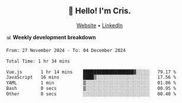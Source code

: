 
<h2 align="center">👋 Hello! I'm Cris.</h2>
<p align="center">
  <a href="https://www.criscunas.dev">Website</a> •
  <a href="https://www.linkedin.com/in/cristophercunas/">LinkedIn</a> 
</p>


📊 **Weekly development breakdown**
<!--START_SECTION:waka-->

```txt
From: 27 November 2024 - To: 04 December 2024

Total Time: 1 hr 34 mins

Vue.js       1 hr 14 mins    ███████████████████▓░░░░░   79.17 %
JavaScript   16 mins         ████▒░░░░░░░░░░░░░░░░░░░░   17.56 %
YAML         1 min           ▒░░░░░░░░░░░░░░░░░░░░░░░░   01.86 %
Bash         0 secs          ▒░░░░░░░░░░░░░░░░░░░░░░░░   00.95 %
Other        0 secs          ░░░░░░░░░░░░░░░░░░░░░░░░░   00.40 %
```

<!--END_SECTION:waka-->
